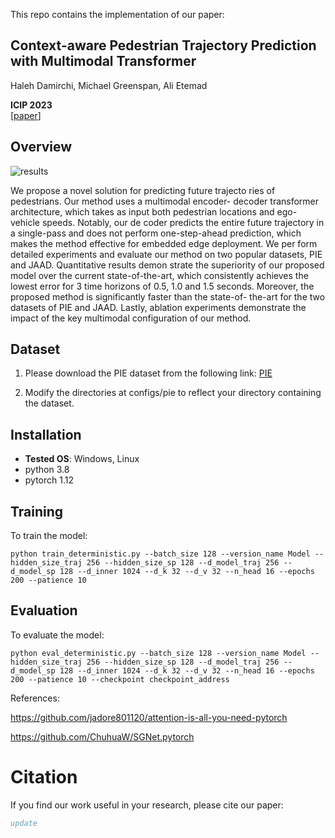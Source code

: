 This repo contains the implementation of our paper:

## Context-aware Pedestrian Trajectory Prediction with Multimodal Transformer

Haleh Damirchi, Michael Greenspan, Ali Etemad

**ICIP 2023**  
[[paper](https:...)]

## Overview

![results](https://github.com/thisishale/Context-Aware/tree/main/image/method.png)

We propose a novel solution for predicting future trajecto
ries of pedestrians. Our method uses a multimodal encoder-
decoder transformer architecture, which takes as input both
pedestrian locations and ego-vehicle speeds. Notably, our de
coder predicts the entire future trajectory in a single-pass and
does not perform one-step-ahead prediction, which makes the
method effective for embedded edge deployment. We per
form detailed experiments and evaluate our method on two
popular datasets, PIE and JAAD. Quantitative results demon
strate the superiority of our proposed model over the current
state-of-the-art, which consistently achieves the lowest error
for 3 time horizons of 0.5, 1.0 and 1.5 seconds. Moreover,
the proposed method is significantly faster than the state-of-
the-art for the two datasets of PIE and JAAD. Lastly, ablation
experiments demonstrate the impact of the key multimodal
configuration of our method.

## Dataset
1. Please download the PIE dataset from the following link:  [PIE](https://data.nvision2.eecs.yorku.ca/PIE_dataset/)

2. Modify the directories at configs/pie to reflect your directory containing the dataset.

## Installation

* **Tested OS**: Windows, Linux
* python 3.8
* pytorch 1.12

## Training

To train the model:

```
python train_deterministic.py --batch_size 128 --version_name Model --hidden_size_traj 256 --hidden_size_sp 128 --d_model_traj 256 --d_model_sp 128 --d_inner 1024 --d_k 32 --d_v 32 --n_head 16 --epochs 200 --patience 10
```

## Evaluation

To evaluate the model:

```
python eval_deterministic.py --batch_size 128 --version_name Model --hidden_size_traj 256 --hidden_size_sp 128 --d_model_traj 256 --d_model_sp 128 --d_inner 1024 --d_k 32 --d_v 32 --n_head 16 --epochs 200 --patience 10 --checkpoint checkpoint_address
```


References:


https://github.com/jadore801120/attention-is-all-you-need-pytorch

https://github.com/ChuhuaW/SGNet.pytorch

# Citation
If you find our work useful in your research, please cite our paper:
```bibtex
update
```